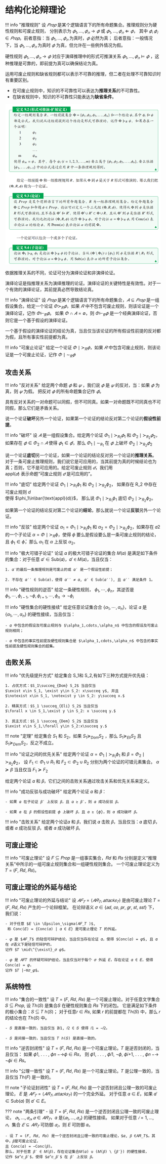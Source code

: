 # 结构化论辩理论

!!! info "推理规则"
    设 $𝑃𝑟𝑜𝑝$ 是某个逻辑语言下的所有命题集合。推理规则分为硬性规则和可废止规则，
    分别表示为 $𝜙_1,\dots, 𝜙_𝑛 \rightarrow 𝜙$ 或 $𝜙_1,\dots, 𝜙_𝑛 \Leftarrow 𝜙$，
    其中 $𝜙, 𝜙_𝑖 \in 𝑃𝑟𝑜𝑝$。前者意指：当 $𝜙_1,\dots, 𝜙_𝑛$ 为真时，$𝜙$ 必然为真；
    后者意指：一般情况下，当 $𝜙_1,\dots, 𝜙_𝑛$ 为真时 $𝜙$ 为真，但允许在一些例外情况为假。

硬性规则 $𝜙_1,\dots, 𝜙_𝑛 \rightarrow 𝜙$ 对应于演绎推理中的形式可推演关系
$𝜙_1,\dots,𝜙_𝑛 \models 𝜙$ ，这种推理是可靠的，即前提为真可以确保结论为真。

运用可废止规则和缺省规则都可以表示不可靠的推理，但二者在处理不可靠知识时有重要区别。  

- 在可废止规则中，知识的不可靠性可以表达为**推理关系**的不可靠性。  
- 在缺省规则中，知识的不可靠性只能表达为**缺省条件**。

<img src="\img\study\ai\ailogic\argument.png" alt="定义" title="论证定义">

依据推理关系的不同，论证可分为演绎论证和非演绎论证。

演绎论证是指推理关系为演绎推理的论证。演绎论证的关键特性是有效性。对于一个有效的演绎论证，其前提真必然导致结论真。

!!! info "演绎论证"
    设 $𝑃𝑟𝑜𝑝$ 是某个逻辑语言下的所有命题集合，$𝐴 \subseteq 𝑃𝑟𝑜𝑝$ 是一组假设集合。给定一个论证
    $Φ \succ_R 𝜙$，如果 $𝑅$ 中不包含可废止规则，则该论证是一个演绎论证，记作 $Φ \vdash_R 𝜙$。
    如果 $Φ \cap 𝐴 = \emptyset$，则 $Φ \vdash_R 𝜙$ 是一个经典演绎论证，否则它是一个基于假设的演绎论证。

一个基于假设的演绎论证的结论为真，当且仅当该论证的所有假设性前提的反对都为假，且所有事实性前提都为真。

!!! info "可废止论证"
    给定一个论证 $Φ \mid\succ_R 𝜙$，如果 $𝑅$ 中包含可废止规则，则该论证是一个可废止论证，记作 $Φ \mid\sim_R 𝜙$

## 攻击关系

!!! info "反对关系"
    给定两个命题 $𝜙$ 和 $𝜓$ ，我们说 $𝜙$ 是 $𝜓$ 的反对，当：如果 $𝜙$ 为真，则 $𝜓$ 为假。
    把反对 $𝜙$ 的所有命题集合记作 $\bar{𝜙}$。

具有反对关系的一对命题可以同假，但不可同真。如果一对命题既不可同真也不可同假，那么它们是矛盾关系。

说一个论证**破坏**另外一个论证，如果第一个论证的结论反对第二个论证的**假设性前提**。

!!! info "破坏"
    设 $𝐴$ 是一组假设集合。给定两个论证 $Φ_1 \mid\succ_{R_1} 𝜙_1$ 和 $Φ_2 \mid\succ_{R_2} 𝜙_2$，
    如果存在 $𝜙 \in Φ_2 \cap 𝐴$ 使得 $𝜙_1 \in \bar{𝜙}$，那么 $Φ_1 \mid\sim_{R_1}$
    在 $𝜙$ 上破坏 $Φ_2 \mid\succ_{R_2} 𝜙_2$

说一个论证**底切**另一个论证，如果一个论证的结论反对另一个论证的**推理关系**。
对于一条可废止推理规则，我们说它是可应用的，当其前提为真的时候结论也为真；否则，它不是可应用的。给定可废止规则 $𝑑$，我们用 \
$\text{appl}(𝑑)$ 表示命题“可废止规则 $𝑑$ 是可应用的”。

!!! info "底切"
    给定两个论证 $\Phi_1\mid\succ_{R_1} \phi_1$ 和 $\Phi_2\mid\succ_{R_2} \phi_2$，
    如果存在 R_2 中存在可废止规则 $d$ \
    使得 $\phi_1\in\bar{\text{appl}(d)}$，
    那么说 $\Phi_1\mid\succ_{R_1} \phi_1$ 底切 $\Phi_2\mid\succ_{R_2} \phi_2$。


如果第一个论证的结论反对第二个论证的**结论**，那么就说一个论证**反驳**另外一个论证。

!!! info "反驳"
    给定两个论证  $\alpha_1 = \Phi_1\mid\succ_{R_1} \phi_1$
    和 $\alpha_2 = \Phi_2\mid\succ_{R_2} \phi_2$，如果存在 𝛼2 的一个子论证
    $\alpha = \Phi\mid\succ_R \phi$，使得 𝜙 要么是假设要么是一条可废止规则的结论，
    且 $\phi_1\in\bar{\phi}$，那么 $\alpha_1$ 在 $\alpha$ 上反驳 $\alpha_2$。

!!! info "极大可错子论证"
    论证 𝛼 的极大可错子论证的集合 𝑀(𝛼) 是满足如下条件的集合：对于任意 𝛼′ ∈ Sub(𝛼)，𝛼′ ∈ 𝑀(𝛼)，当且仅当：

    1. 𝛼′的最后一条推理规则是可废止的或 𝛼′ 是一个假设性前提；  
    
    2. 不存在 𝛼′′ ∈ Sub(𝛼)，使得 𝛼′′ ≠ 𝛼, 𝛼′ ∈ Sub(𝛼′′), 且 𝛼′′ 满足条件 1。

!!! info "硬性规则的逆否"
    给定一条硬性规则， $\phi_1,\cdots,\phi_n$，其逆否是 \
    $\phi_1,\cdots,\phi_{i-1},\neg\phi,\phi_{i+1},\cdots,\phi_n\rightarrow \neg \phi_i$


!!! info "硬性集合的硬性接续"
    给定任意论证集合合 $\{\alpha_1,\cdots,\alpha_n\}$，论证 𝛼 是 \
    $\{\alpha_1,\cdots,\alpha_n\}$ 的硬性接续，当且仅当：

    - 𝛼 中包含的假设及可废止规则与 $\alpha_1,cdots,\alpha_n$ 中包含的假设及可废止规则相同；  

    - 𝛼 中包含的事实性前提及硬性规则集合是 $\alpha_1,cdots,\alpha_n$ 中包含的事实性前提及硬性规则集合的超集。


## 击败关系

!!! info "优先级提升方式"
    给定集合 S_1和 S_2,有如下三种方式提升优先级：

    1. 占优方式：$S_1\succeq_{Dom} S_2$ 当且仅当 
    $\exist x\in S_1, \exist y\in S_2: x\succeq y$, 并且 
    $\notexist x\in S_1, \notexist y \in S_2: y\succeq x.$

    2. 精英方式：$S_1 \succeq_{Eli} S_2$ 当且仅当 
    $\forall x \in S_1,\exist y \in S_2: x \succeq y.$

    3. 民主方式：$S_1 \succeq_{Dem} S_2$ 当且仅当 
    $\exist x\in S_1,\forall y\in S_2:x\succeq y.$

!!! note "定理"
    给定集合 $S_1$ 和 $S_2$，如果 $S_1\succeq_{Dom} S_2$ ，那么
    $S_1 \succeq_{Eli} S_2$ 且 $S_1 \succeq_{Dem} S_2$，反之不成立。

!!! info "论证之间的优先关系"
    给定两个论证 $\alpha = \Phi_1\mid\succ_{R_1} \phi_1$ 和 $\beta = \Phi_2\mid\succ_{R_2}\phi_2$，
    设 $F_1\subset \Phi_1 \cup R_1$ 和 $F_2\subset \Phi_2 \cup R_2$ 分别为两个论证的可错元素集合。
    $\alpha \succeq \beta$ 当且仅当 $F_1\succeq F_2$

给定两个论证 𝛼 和 𝛽，它们之间的击败关系通过攻击关系和优先关系来定义。

!!! info "成功反驳与成功破坏"
    给定两个论证 𝛼 和 𝛽：

    - 如果 𝛼 在子论证 𝛽′ 上反驳 𝛽，且 𝛼 ⪰ 𝛽′，则 𝛼 成功反驳 𝛽。

    - 如果 𝛼 在 𝛽 的假设性前提 𝜙 上破坏 𝛽，且 𝛼 ⪰ {𝜙}，则 𝛼 成功破坏 𝛽。


!!! info "击败关系"
    给定两个论证𝛼 和 𝛽，我们说 𝛼 击败 𝛽，当且仅当：𝛼 底切 𝛽，或者 𝛼 成功反驳 𝛽，或者 𝛼 成功破坏 𝛽。


## 可废止理论

!!! info "可废止理论"
    设 𝐹 ⊆ 𝑃𝑟𝑜𝑝 是一组事实集合，𝑅𝑑 和 𝑅𝑠 分别是定义“推理关系”中所示的一组可废止规则集合和一组硬性规则集合。
    一个可废止理论定义为 𝑇 = (𝐹, 𝑅𝑑, 𝑅𝑠)。



## 可废止理论的外延与结论

!!! info "可废止理论的外延与结论"
    设 $𝐴𝐹_𝑇 = ⟨𝐴𝑅_𝑇 , 𝑎𝑡𝑡𝑎𝑐𝑘𝑠_𝑇 ⟩$ 是由可废止理论 𝑇 = (𝐹, 𝑅𝑑, 𝑅𝑠) 产生的一个论辩框架。
    在论辩语义 𝜎 ∈ {𝑎𝑑, 𝑐𝑜, 𝑝𝑟, 𝑔𝑟, 𝑠𝑡, 𝑠𝑠𝑡} 下，我们说：

    - 对于任意 $𝐸 \in \Epsilon_\sigma(𝐴𝐹_𝑇 )$,
     称 Conc(𝐸) = {Conc(𝛼) | 𝛼 ∈ 𝐸} 是可废止理论 𝑇 的外延。
    
    - 𝜑 是 $𝐴𝐹_𝑇$ 的轻信可辩护结论，当且仅当存在论证 𝛼，使得 $Conc(𝛼) = 𝜑$, 且 𝛼 在 𝜎语义下是轻信可辩护的，
    记作 $𝑇 \mid\^{\exist}_𝜎 𝜑$。
    
    - 𝜑 是 𝐴𝐹𝑇 的怀疑可辩护结论，当且仅当对于每个 𝜎 外延 𝐸，存在论证 𝛼 ∈ 𝐸，使得 Conc(𝛼) = 𝜑，
    记作 $𝑇 |∼∀𝜎_𝜑$。

## 系统特性

!!! info "集合的一致性"
    设 𝑇 = (𝐹, 𝑅𝑑, 𝑅𝑠) 是一个可废止理论。对于任意文字集合 𝑆 ⊆ 𝑃𝑟𝑜𝑝,
    设 𝑇ℎ(𝑆) 是集合𝑆 在硬性规则集合 𝑅𝑠 下的闭包。
    它是满足如下条件的极小集合：𝑆 ⊆ 𝑇 ℎ(𝑆)；
    对于任意𝑟 ∈ 𝑅𝑠, 如果 𝑟 的前提都在 𝑇ℎ(𝑆) 中，那么 𝑟 的结论也在 𝑇ℎ(𝑆) 中。

    - 𝑆 是直接一致的，当且仅当 ∄𝑙1, 𝑙2 ∈ 𝑆 使得 𝑙1 = −𝑙2。
    
    - 𝑆 是间接一致的，当且仅当 𝑇 ℎ(𝑆) 是直接一致的。


!!! info "逆否封闭性"
    设 𝑇 = (𝐹, 𝑅𝑑, 𝑅𝑠) 是一个可废止理论。𝑇 是逆否封闭的，当且仅当：
    如果 𝜙1, . . . , 𝜙𝑛 −→𝜙 ∈ 𝑅𝑠，
    则 𝜙1, . . . , 𝜙𝑖1, ¬𝜙, 𝜙𝑖+1, . . . , 𝜙𝑛 −→ ¬𝜙𝑖 ∈ 𝑅𝑠。


!!! info "公理一致性"
    设 𝑇 = (𝐹, 𝑅𝑑, 𝑅𝑠) 是一个可废止理论。𝑇 是公理一致的，当且仅当 𝑇ℎ(𝐹) 是一致的。



!!! note "子论证封闭性"
    设 𝑇 = (𝐹, 𝑅𝑑, 𝑅𝑠) 是一个逆否封闭且公理一致的可废止理论，
    𝐸 是 $𝐴𝐹_𝑇 = ⟨𝐴𝑅_𝑇 ,𝑎𝑡𝑡𝑎𝑐𝑘𝑠_𝑇 ⟩$ 的一个完全外延。
    对于任意 𝛼 ∈ 𝐸，如果 𝛼′ ∈ Sub(𝛼) 则 𝛼′ ∈ 𝐸。


??? note "两条引理"
    - 设 𝑇 = (𝐹, 𝑅𝑑, 𝑅𝑠) 是一个逆否封闭且公理一致的可废止理论，
    $𝛼_1,\dots, 𝛼_𝑛, 𝛼 ∈ 𝐴𝑅_𝑇$，𝛼 是$\{𝛼_1, ..., 𝛼_𝑛\}$ 的硬性接续。
    如果对于任意 $𝑖 = 1, ... , 𝑛$，集合 $𝐸 ⊆ 𝐴𝑅_𝑇$ 可防御 $𝛼_𝑖$，则 𝐸 可防御 𝛼。

    - 设 𝑇 = (𝐹, 𝑅𝑑, 𝑅𝑠) 是一个逆否封闭且公理一致的可废止理论，$𝛼, 𝛽 ∈𝐴𝑅_𝑇$。其中，𝛽是可废止论证，
    且 Conc(𝛼) = −Conc(𝛽)。
    那么，对于任意 𝛽′ ∈ 𝑀(𝛽)，存在论证集合𝑀(𝛼) ∪ (𝑀(𝛽) \ {𝛽′}) 的硬性接续，
    记作 $𝛼^𝑐_𝛽′$，使得 $𝛼^𝑐_𝛽′$ 在 𝛽′ 上反驳 𝛽。




